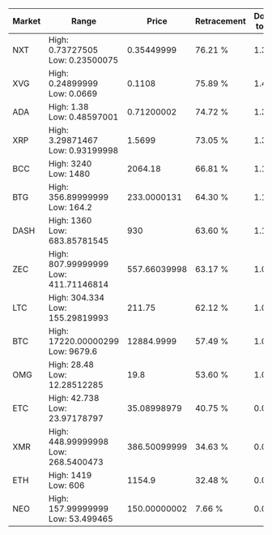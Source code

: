 | Market | Range | Price| Retracement | Doubles to 50% |
| --- | --- | --- | --- | --- |
| NXT | High: 0.73727505<br />Low: 0.23500075 | 0.35449999 | 76.21 % | 1.37 |
| XVG | High: 0.24899999<br />Low: 0.0669 | 0.1108 | 75.89 % | 1.43 |
| ADA | High: 1.38<br />Low: 0.48597001 | 0.71200002 | 74.72 % | 1.31 |
| XRP | High: 3.29871467<br />Low: 0.93199998 | 1.5699 | 73.05 % | 1.35 |
| BCC | High: 3240<br />Low: 1480 | 2064.18 | 66.81 % | 1.14 |
| BTG | High: 356.89999999<br />Low: 164.2 | 233.0000131 | 64.30 % | 1.12 |
| DASH | High: 1360<br />Low: 683.85781545 | 930 | 63.60 % | 1.10 |
| ZEC | High: 807.99999999<br />Low: 411.71146814 | 557.66039998 | 63.17 % | 1.09 |
| LTC | High: 304.334<br />Low: 155.29819993 | 211.75 | 62.12 % | 1.09 |
| BTC | High: 17220.00000299<br />Low: 9679.6 | 12884.9999 | 57.49 % | 1.04 |
| OMG | High: 28.48<br />Low: 12.28512285 | 19.8 | 53.60 % | 1.03 |
| ETC | High: 42.738<br />Low: 23.97178797 | 35.08998979 | 40.75 % | 0.00 |
| XMR | High: 448.99999998<br />Low: 268.5400473 | 386.50099999 | 34.63 % | 0.00 |
| ETH | High: 1419<br />Low: 606 | 1154.9 | 32.48 % | 0.00 |
| NEO | High: 157.99999999<br />Low: 53.499465 | 150.00000002 | 7.66 % | 0.00 |
